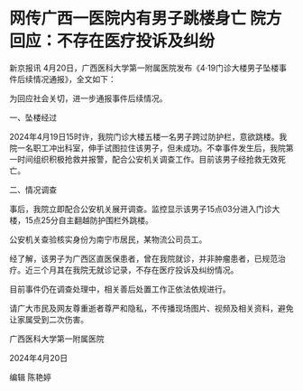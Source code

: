 # 网传广西一医院内有男子跳楼身亡 院方回应：不存在医疗投诉及纠纷

新京报讯 4月20日，广西医科大学第一附属医院发布《4·19门诊大楼男子坠楼事件后续情况通报》，全文如下：

为回应社会关切，进一步通报事件后续情况。

一、坠楼经过

2024年4月19日15时许，我院门诊大楼五楼一名男子跨过防护栏，意欲跳楼。我院一名职工冲出科室，伸手试图拉住该男子，但未成功。不幸事件发生后，我院第一时间组织积极抢救并报警，配合公安机关调查工作。目前该男子经抢救无效死亡。

二、情况调查

事后，我院立即配合公安机关展开调查。监控显示该男子15点03分进入门诊大楼，15点25分自主翻越防护围栏外跳楼。

公安机关查验核实身份为南宁市居民，某物流公司员工。

经了解，该男子为广西区直医保患者，曾在我院就诊，并非肿瘤患者，已规范治疗。近三个月其在我院无就诊记录，不存在医疗投诉及纠纷情况。

目前事件仍在调查处理中，相关善后处置工作正依法依规进行。

请广大市民及网友尊重逝者尊严和隐私，不传播现场图片、视频及相关资料，避免让家属受到二次伤害。

广西医科大学第一附属医院

2024年4月20日

编辑 陈艳婷

